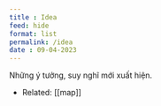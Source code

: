 ```yaml
---
title : Idea
feed: hide
format: list
permalink: /idea
date : 09-04-2023
---
```


Những ý tưởng, suy nghĩ mới xuất hiện.

- Related: [[map]]

